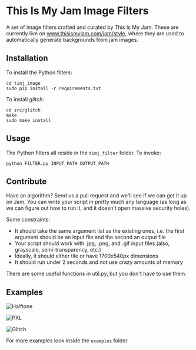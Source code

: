 This Is My Jam Image Filters
============================

A set of image filters crafted and curated by This Is My Jam. These are currently live on www.thisismyjam.com/jam/style, where they are used to automatically generate backgrounds from jam images.

Installation
------------

To install the Python filters:

    cd timj_image
    sudo pip install -r requirements.txt

To install *glitch*:

    cd src/glitch
    make
    sudo make install

Usage
-----

The Python filters all reside in the `timj_filter` folder. To invoke:

    python FILTER.py INPUT_PATH OUTPUT_PATH

Contribute
----------

Have an algorithm? Send us a pull request and we'll see if we can get it up on Jam. You can write your script in pretty much any language (as long as we can figure out how to run it, and it doesn't open massive security holes).

Some constraints:

 * It should take the same argument list as the existing ones, i.e. the first argument should be an input file and the second an output file
 * Your script should work with .jpg, .png, and .gif input files (also, grayscale, semi-transparency, etc.)
 * Ideally, it should either tile or have 1700x540px dimensions
 * It should run under 2 seconds and not use crazy amounts of memory

There are some useful functions in util.py, but you don't have to use them.

Examples
--------

![Halftone](https://raw.github.com/thisismyjam/image-filter/master/examples/halftone.jpg)

![PXL](https://raw.github.com/thisismyjam/image-filter/master/examples/pxl.jpg)

![Glitch](https://raw.github.com/thisismyjam/image-filter/master/examples/glitch.jpg)

For more examples look inside the `examples` folder.
